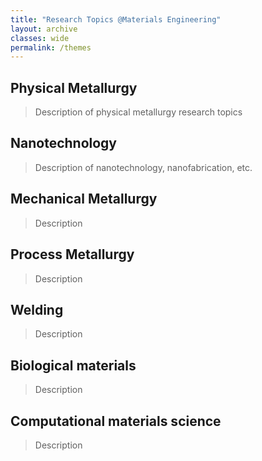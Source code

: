 ```yaml
---
title: "Research Topics @Materials Engineering"
layout: archive
classes: wide
permalink: /themes
---
```

## Physical Metallurgy
>Description of physical metallurgy research topics

## Nanotechnology
>Description of nanotechnology, nanofabrication, etc.

## Mechanical Metallurgy
>Description

## Process Metallurgy
>Description

## Welding
>Description

## Biological materials
>Description

## Computational materials science
>Description